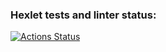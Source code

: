 ### Hexlet tests and linter status:
[![Actions Status](https://github.com/Corel-frim/devops-for-programmers-project-74/workflows/hexlet-check/badge.svg)](https://github.com/Corel-frim/devops-for-programmers-project-74/actions)